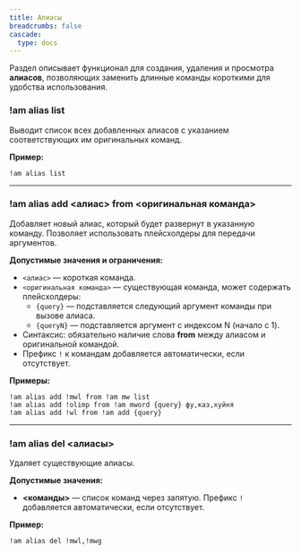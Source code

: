 ```yaml
---
title: Алиасы
breadcrumbs: false
cascade:
  type: docs
---
```


Раздел описывает функционал для создания, удаления и просмотра **алиасов**, 
позволяющих заменить длинные команды короткими для удобства использования.

### !am alias list
Выводит список всех добавленных алиасов с указанием соответствующих им оригинальных команд.

**Пример:**
```text
!am alias list
```

---

### !am alias add <алиас> from <оригинальная команда>

Добавляет новый алиас, который будет развернут в указанную команду. Позволяет использовать плейсхолдеры для передачи аргументов.

**Допустимые значения и ограничения:**
- `<алиас>` — короткая команда.
- `<оригинальная команда>` — существующая команда, может содержать плейсхолдеры:
    - `{query}` — подставляется следующий аргумент команды при вызове алиаса.
    - `{queryN}` — подставляется аргумент с индексом N (начало с 1).
- Синтаксис: обязательно наличие слова **from** между алиасом и оригинальной командой.
- Префикс `!` к командам добавляется автоматически, если отсутствует.

**Примеры:**
```text
!am alias add !mwl from !am mw list
!am alias add !olimp from !am mword {query} фу,каз,хуйня
!am alias add !wl from !am add {query}
```

---

### !am alias del <алиасы>
Удаляет существующие алиасы.

**Допустимые значения:**
- **<команды>** — список команд через запятую. Префикс `!` добавляется автоматически, если отсутствует.

**Пример:**
```text
!am alias del !mwl,!mwg
```
